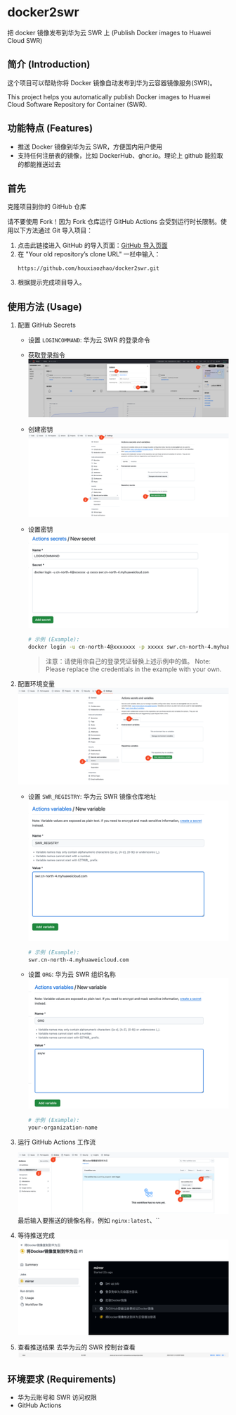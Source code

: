 # docker2swr

把 docker 镜像发布到华为云 SWR 上 (Publish Docker images to Huawei Cloud SWR)

## 简介 (Introduction)

这个项目可以帮助你将 Docker 镜像自动发布到华为云容器镜像服务(SWR)。

This project helps you automatically publish Docker images to Huawei Cloud Software Repository for Container (SWR).

## 功能特点 (Features)

- 推送 Docker 镜像到华为云 SWR，方便国内用户使用
- 支持任何注册表的镜像，比如 DockerHub、ghcr.io。理论上 github 能拉取的都能推送过去

## 首先

克隆项目到你的 GitHub 仓库

请不要使用 Fork！因为 Fork 仓库运行 GitHub Actions 会受到运行时长限制。使用以下方法通过 Git 导入项目：

1. 点击此链接进入 GitHub 的导入页面：[GitHub 导入页面](https://github.com/new/import)
2. 在 "Your old repository’s clone URL" 一栏中输入：
   ```
   https://github.com/houxiaozhao/docker2swr.git
   ```
3. 根据提示完成项目导入。

## 使用方法 (Usage)

1. 配置 GitHub Secrets

   - 设置 `LOGINCOMMAND`: 华为云 SWR 的登录命令
   - 获取登录指令
     ![image](images/获取登录指令.png)
   - 创建密钥
     ![image](images/创建密钥.png)
   - 设置密钥
     ![image](images/密钥.png)

     ```bash
     # 示例 (Example):
     docker login -u cn-north-4@xxxxxxx -p xxxxx swr.cn-north-4.myhuaweicloud.com
     ```

     > 注意：请使用你自己的登录凭证替换上述示例中的值。
     > Note: Please replace the credentials in the example with your own.

2. 配置环境变量
   ![image](images/设置变量.png)

   - 设置 `SWR_REGISTRY`: 华为云 SWR 镜像仓库地址
     ![image](images/变量1.png)

     ```bash
     # 示例 (Example):
     swr.cn-north-4.myhuaweicloud.com
     ```

   - 设置 `ORG`: 华为云 SWR 组织名称
     ![image](images/变量2.png)

     ```bash
     # 示例 (Example):
     your-organization-name
     ```

3. 运行 GitHub Actions 工作流

   ![image](images/image.png)
   最后输入要推送的镜像名称，例如 `nginx:latest`、``

4. 等待推送完成
   ![image](images/等待推送.png)
5. 查看推送结果
   去华为云的 SWR 控制台查看
   ![image](images/推送结果.png)

## 环境要求 (Requirements)

- 华为云账号和 SWR 访问权限
- GitHub Actions
